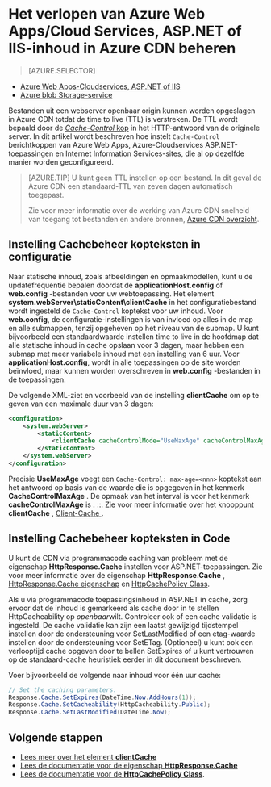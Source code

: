 <properties
 pageTitle="Het beheren van verlooptijd van Azure-Apps/Cloud webservices, ASP.NET en IIS-inhoud in Azure CDN | Microsoft Azure"
 description="Wordt beschreven hoe u de vervaldatum van cloud-service in Azure CDN beheren"
 services="cdn"
 documentationCenter=".NET"
 authors="camsoper"
 manager="erikre"
 editor=""/>
<tags
 ms.service="cdn"
 ms.workload="media"
 ms.tgt_pltfrm="na"
 ms.devlang="dotnet"
 ms.topic="article"
 ms.date="09/19/2016"
 ms.author="casoper"/>

# <a name="how-to-manage-expiration-of-azure-web-appscloud-services-aspnet-or-iis-content-in-azure-cdn"></a>Het verlopen van Azure Web Apps/Cloud Services, ASP.NET of IIS-inhoud in Azure CDN beheren

> [AZURE.SELECTOR]
- [Azure Web Apps-Cloudservices, ASP.NET of IIS](cdn-manage-expiration-of-cloud-service-content.md)
- [Azure blob Storage-service](cdn-manage-expiration-of-blob-content.md)

Bestanden uit een webserver openbaar origin kunnen worden opgeslagen in Azure CDN totdat de time to live (TTL) is verstreken.  De TTL wordt bepaald door de [ *Cache-Control* kop](http://www.w3.org/Protocols/rfc2616/rfc2616-sec14.html#sec14.9) in het HTTP-antwoord van de originele server.  In dit artikel wordt beschreven hoe instelt `Cache-Control` berichtkoppen van Azure Web Apps, Azure-Cloudservices ASP.NET-toepassingen en Internet Information Services-sites, die al op dezelfde manier worden geconfigureerd.

>[AZURE.TIP] U kunt geen TTL instellen op een bestand.  In dit geval de Azure CDN een standaard-TTL van zeven dagen automatisch toegepast.
>
>Zie voor meer informatie over de werking van Azure CDN snelheid van toegang tot bestanden en andere bronnen, [Azure CDN overzicht](./cdn-overview.md).

## <a name="setting-cache-control-headers-in-configuration"></a>Instelling Cachebeheer kopteksten in configuratie

Naar statische inhoud, zoals afbeeldingen en opmaakmodellen, kunt u de updatefrequentie bepalen doordat de **applicationHost.config** of **web.config** -bestanden voor uw webtoepassing.  Het element **system.webServer\staticContent\clientCache** in het configuratiebestand wordt ingesteld de `Cache-Control` koptekst voor uw inhoud. Voor **web.config**, de configuratie-instellingen is van invloed op alles in de map en alle submappen, tenzij opgeheven op het niveau van de submap.  U kunt bijvoorbeeld een standaardwaarde instellen time to live in de hoofdmap dat alle statische inhoud in cache opslaan voor 3 dagen, maar hebben een submap met meer variabele inhoud met een instelling van 6 uur.  Voor **applicationHost.config**, wordt in alle toepassingen op de site worden beïnvloed, maar kunnen worden overschreven in **web.config** -bestanden in de toepassingen.

De volgende XML-ziet en voorbeeld van de instelling **clientCache** om op te geven van een maximale duur van 3 dagen:  

```xml
<configuration>
    <system.webServer>
        <staticContent>
            <clientCache cacheControlMode="UseMaxAge" cacheControlMaxAge="3.00:00:00" />
        </staticContent>
    </system.webServer>
</configuration>
```

Precisie **UseMaxAge** voegt een `Cache-Control: max-age=<nnn>` koptekst aan het antwoord op basis van de waarde die is opgegeven in het kenmerk **CacheControlMaxAge** . De opmaak van het interval is voor het kenmerk **cacheControlMaxAge** is <days>. <hours>:<min>:<sec>. Zie voor meer informatie over het knooppunt **clientCache** , [Client-Cache <clientCache> ](http://www.iis.net/ConfigReference/system.webServer/staticContent/clientCache).  

## <a name="setting-cache-control-headers-in-code"></a>Instelling Cachebeheer kopteksten in Code

U kunt de CDN via programmacode caching van probleem met de eigenschap **HttpResponse.Cache** instellen voor ASP.NET-toepassingen. Zie voor meer informatie over de eigenschap **HttpResponse.Cache** , [HttpResponse.Cache eigenschap](http://msdn.microsoft.com/library/system.web.httpresponse.cache.aspx) en [HttpCachePolicy Class](http://msdn.microsoft.com/library/system.web.httpcachepolicy.aspx).  

Als u via programmacode toepassingsinhoud in ASP.NET in cache, zorg ervoor dat de inhoud is gemarkeerd als cache door in te stellen HttpCacheability op *openbaar*wilt. Controleer ook of een cache validatie is ingesteld. De cache validatie kan zijn een laatst gewijzigd tijdstempel instellen door de ondersteuning voor SetLastModified of een etag-waarde instellen door de ondersteuning voor SetETag. (Optioneel) u kunt ook een verlooptijd cache opgeven door te bellen SetExpires of u kunt vertrouwen op de standaard-cache heuristiek eerder in dit document beschreven.  

Voer bijvoorbeeld de volgende naar inhoud voor één uur cache:  

```csharp
// Set the caching parameters.
Response.Cache.SetExpires(DateTime.Now.AddHours(1));
Response.Cache.SetCacheability(HttpCacheability.Public);
Response.Cache.SetLastModified(DateTime.Now);
```

## <a name="next-steps"></a>Volgende stappen

- [Lees meer over het element **clientCache**](http://www.iis.net/ConfigReference/system.webServer/staticContent/clientCache)
- [Lees de documentatie voor de eigenschap **HttpResponse.Cache**](http://msdn.microsoft.com/library/system.web.httpresponse.cache.aspx) 
- [Lees de documentatie voor de **HttpCachePolicy Class**](http://msdn.microsoft.com/library/system.web.httpcachepolicy.aspx).  
